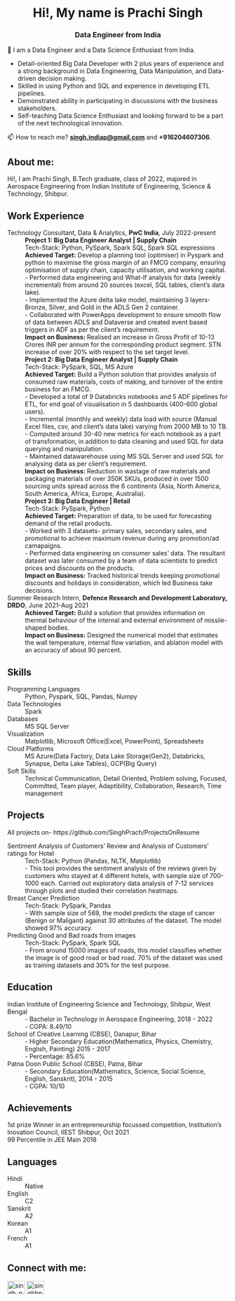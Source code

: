 <h1 align="center">Hi!, My name is Prachi Singh</h1>
<h3 align="center">Data Engineer from India</h3>

🌱 I am a Data Engineer and a Data Science Enthusiast from India.
- Detail-oriented Big Data Developer with 2 plus years of experience and a strong background in Data Engineering, Data Manipulation, and Data-driven decision making.
- Skilled in using Python and SQL and experience in developing ETL pipelines.
- Demonstrated ability in participating in discussions with the business stakeholders.
- Self-teaching Data Science Enthusiast and looking forward to be a part of the next technological innovation.

📫 How to reach me?
**singh.indiap@gmail.com** and **+916204607306**.

<h2 align="left">About me:</h2>
<p align="left">
  Hi!, I am Prachi Singh, B.Tech graduate, class of 2022, majored in Aerospace Engineering from Indian Institute of Engineering, Science & Technology, Shibpur.
</p>

<h2 align="left">Work Experience</h2>
<p align="left">
<dl>
  <dt>Technology Consultant, Data & Analytics, <b>PwC India</b>, July 2022-present</dt>
  <dd><b>Project 1: Big Data Engineer Analyst | Supply Chain</b></dd>
  <dd>Tech-Stack: Python, PySpark, Spark SQL, Spark SQL expressions</dd>
  <dd><b>Achieved Target:</b> Develop a planning tool (optimiser) in Pyspark and python to maximise the gross margin of an FMCG company, ensuring optimisation of supply chain, capacity utilisation, and working capital.</dd>
  <dd>- Performed data engineering and What-If analysis for data (weekly incremental) from around 20 sources (excel, SQL tables, client’s data lake).</dd>
  <dd>- Implemented the Azure delta lake model, maintaining 3 layers- Bronze, Silver, and Gold in the ADLS Gen 2 container.</dd>
  <dd>- Collaborated with PowerApps development to ensure smooth flow of data between ADLS and Dataverse and created event based triggers in ADF as per the client’s requirement.</dd>
  <dd><b>Impact on Business: </b>Realised an increase in Gross Profit of 10-13 Crores INR per annum for the corresponding product segment. STN increase of over 20% with respect to the set target level.</dd>
<dd><b>Project 2: Big Data Engineer Analyst | Supply Chain</b></dd>
  <dd>Tech-Stack: PySpark, SQL, MS Azure</dd>
  <dd><b>Achieved Target:</b> Build a Python solution that provides analysis of consumed raw materials, costs of making, and turnover of the entire business for an FMCG.</dd>
  <dd>- Developed a total of 9 Databricks notebooks and 5 ADF pipelines for ETL, for end goal of visualisation in 5 dashboards (400-600 global users).</dd>
  <dd>- Incremental (monthly and weekly) data load with source (Manual Excel files, csv, and client’s data lake) varying from 2000 MB to 10 TB.</dd>
  <dd>- Computed around 30-40 new metrics for each notebook as a part of transformation, in addition to data cleaning and used SQL for data querying and manipulation.</dd>
  <dd>- Maintained datawarehouse using MS SQL Server and used SQL for analysing data as per client’s requirement.</dd>
  <dd><b>Impact on Business: </b>Reduction in wastage of raw materials and packaging materials of over 350K SKUs, produced in over 1500 sourcing units spread across the 6 continents (Asia, North America, South America, Africa, Europe, Australia).</dd>
  <dd><b>Project 3: Big Data Engineer | Retail</b></dd>
  <dd>Tech-Stack: PySpark, Python</dd>
  <dd><b>Achieved Target:</b> Preparation of data, to be used for forecasting demand of the retail products.</dd>
  <dd>- Worked with 3 datasets- primary sales, secondary sales, and promotional to achieve maximum revenue during any promotion/ad camapaigns.</dd>
  <dd>- Performed data engineering on consumer sales’ data. The resultant dataset was later consumed by a team of data scientists to predict prices and discounts on the products. </dd>
  <dd><b>Impact on Business: </b>Tracked historical trends keeping promotional discounts and holidays in consideration, which led Business take decisions.</dd>
  <dt>Summer Research Intern, <b>Defence Research and Development Laboratory, DRDO</b>, June 2021-Aug 2021</dt>
  <dd><b>Achieved Target:</b> Build a solution that provides information on thermal behaviour of the internal and external environment of missile-shaped bodies.</dd>
<dd><b>Impact on Business:</b> Designed the numerical model that estimates the wall temperature, internal flow variation, and ablation model with an accuracy of about 90 percent.</dd>
</dl>
</p>


<h2 align="left">Skills</h2>
<p align="left">
  <dl>
    <dt>Programming Languages</dt>
    <dd>Python, Pyspark, SQL, Pandas, Numpy</dd>
    <dt>Data Technologies</dt>
    <dd>Spark</dd>
    <dt>Databases</dt>
    <dd>MS SQL Server</dd>
    <dt>Visualization</dt>
    <dd>Matplotlib, Microsoft Office(Excel, PowerPoint), Spreadsheets</dd>
    <dt>Cloud Platforms</dt>
    <dd>MS Azure(Data Factory, Data Lake Storage(Gen2), Databricks, Synapse, Delta Lake Tables), GCP(Big Query)</dd>
    <dt>Soft Skills</dt>
    <dd>Technical Communication, Detail Oriented, Problem solving, Focused, Committed, Team player, Adaptibility, Collaboration, Research, Time management</dd>
  </ddl>
</p>

<h2 align="left">Projects</h2>
  <p align="left">
    All projects on- https://github.com/SinghPrach/ProjectsOnResume
<dl>
  <dt>Sentiment Analysis of Customers’ Review and Analysis of Customers’ ratings for Hotel </dt>
  <dd>Tech-Stack: Python (Pandas, NLTK, Matplotlib)</dd>
  <dd>- This tool provides the sentiment analysis of the reviews given by customers who stayed at 4 different hotels, with sample size of 700-1000 each.
Carried out exploratory data analysis of 7-12 services through plots and studied their correlation heatmaps.</dd>
  <dt>Breast Cancer Prediction</dt>
  <dd>Tech-Stack: PySpark, Pandas</dd>
  <dd>- With sample size of 569, the model predicts the stage of cancer (Benign or Maligant) against 30 attributes of the dataset. The model showed 97% accuracy.</dd>
  <dt>Predicting Good and Bad roads from images</dt>
  <dd>Tech-Stack: PySpark, Spark SQL</dd>
  <dd>- From around 15000 images of roads, this model classifies whether the image is of good road or bad road. 70% of the dataset was used as training datasets and 30% for the test purpose.</dd>
</dl>
</p>

<h2 align="left">Education</h2>
  <p align="left">
<dl>
  <dt>Indian Institute of Engineering Science and Technology, Shibpur, West Bengal</dt>
  <dd>- Bachelor in Technology in Aerospace Engineering, 2018 - 2022</dd>
  <dd>- CGPA: 8.49/10</dd>
  <dt>School of Creative Learning (CBSE), Danapur, Bihar</dt>
  <dd>- Higher Secondary Education(Mathematics, Physics, Chemistry, English, Painting) 2015 - 2017</dd>
  <dd>- Percentage: 85.6%</dd>
  <dt>Patna Doon Public School (CBSE), Patna, Bihar</dt>
  <dd>- Secondary Education(Mathematics, Science, Social Science, English, Sanskrit), 2014 - 2015</dd>
  <dd>- CGPA: 10/10</dd>
</dl>
</p>

<h2 align="left">Achievements</h2>
  <p align="left">
<dl>
  <dt>1st prize Winner in an entrepreneurship focussed competition, Institution’s Inovation Council, IIEST Shibpur, Oct 2021</dt>
  <dt>99 Percentile in JEE Main 2018</dt>
</dl>
</p>

<h2 align="left">Languages</h2>
  <p align="left">
<dl>
  <dt>Hindi</dt>
  <dd>Native</dd>
  <dt>English</dt>
  <dd>C2</dd>
  <dt>Sanskrit</dt>
  <dd>A2</dd>
  <dt>Korean</dt>
  <dd>A1</dd>
  <dt>French</dt>
  <dd>A1</dd>
</dl>
</p>

<h2 align="left">Connect with me:</h2>
<p align="left">
<a href="https://twitter.com/singh_prachi_" target="blank"><img align="center" src="https://raw.githubusercontent.com/rahuldkjain/github-profile-readme-generator/master/src/images/icons/Social/twitter.svg" alt="singh_prachi_" height="30" width="40" /></a>
<a href="https://linkedin.com/in/singhhprachi" target="blank"><img align="center" src="https://raw.githubusercontent.com/rahuldkjain/github-profile-readme-generator/master/src/images/icons/Social/linked-in-alt.svg" alt="singhhprachi" height="30" width="40" /></a>
</p>
<!---
SinghPrach/SinghPrach is a ✨ special ✨ repository because its `README.md` (this file) appears on your GitHub profile.
You can click the Preview link to take a look at your changes.
--->
